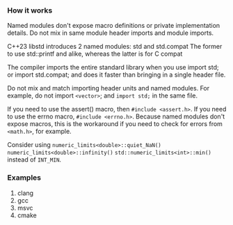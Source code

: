 ### How it works

Named modules don't expose macro definitions or private implementation details.
Do not mix in same module header imports and module imports.

C++23 libstd introduces 2 named modules: std and std.compat
The former to use std::printf and alike, whereas the latter is for C compat

The compiler imports the entire standard library when you use import std; or
import std.compat; and does it faster than bringing in a single header file.

Do not mix and match importing header units and named modules. For example,
do not import `<vector>`; and `import std;` in the same file.

If you need to use the assert() macro, then `#include <assert.h>`.
If you need to use the errno macro, `#include <errno.h>`.
Because named modules don't expose macros, this is the workaround if you need
to check for errors from `<math.h>`, for example.

Consider using
`numeric_limits<double>::quiet_NaN()`
`numeric_limits<double>::infinity()`
`std::numeric_limits<int>::min()`
instead of `INT_MIN`.

### Examples

1. clang
2. gcc
3. msvc
4. cmake
